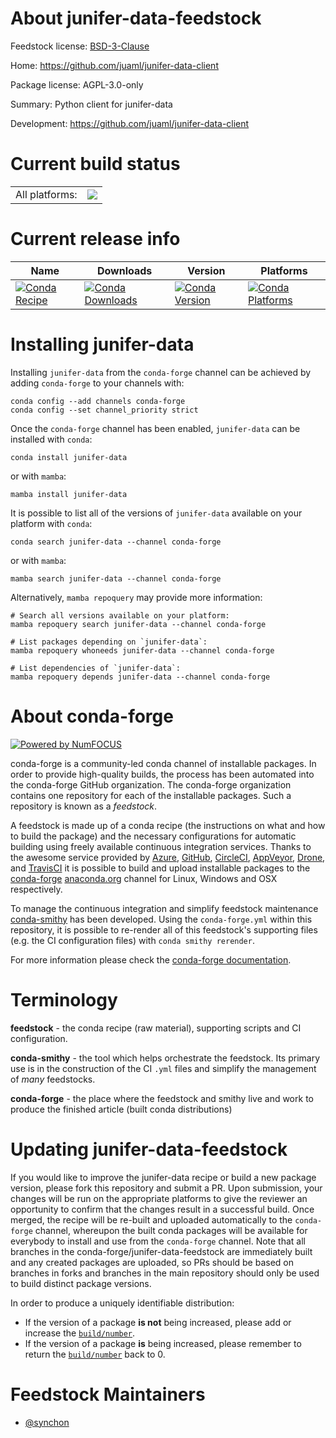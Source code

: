 About junifer-data-feedstock
============================

Feedstock license: [BSD-3-Clause](https://github.com/conda-forge/junifer-data-feedstock/blob/main/LICENSE.txt)

Home: https://github.com/juaml/junifer-data-client

Package license: AGPL-3.0-only

Summary: Python client for junifer-data

Development: https://github.com/juaml/junifer-data-client

Current build status
====================


<table><tr><td>All platforms:</td>
    <td>
      <a href="https://dev.azure.com/conda-forge/feedstock-builds/_build/latest?definitionId=26394&branchName=main">
        <img src="https://dev.azure.com/conda-forge/feedstock-builds/_apis/build/status/junifer-data-feedstock?branchName=main">
      </a>
    </td>
  </tr>
</table>

Current release info
====================

| Name | Downloads | Version | Platforms |
| --- | --- | --- | --- |
| [![Conda Recipe](https://img.shields.io/badge/recipe-junifer--data-green.svg)](https://anaconda.org/conda-forge/junifer-data) | [![Conda Downloads](https://img.shields.io/conda/dn/conda-forge/junifer-data.svg)](https://anaconda.org/conda-forge/junifer-data) | [![Conda Version](https://img.shields.io/conda/vn/conda-forge/junifer-data.svg)](https://anaconda.org/conda-forge/junifer-data) | [![Conda Platforms](https://img.shields.io/conda/pn/conda-forge/junifer-data.svg)](https://anaconda.org/conda-forge/junifer-data) |

Installing junifer-data
=======================

Installing `junifer-data` from the `conda-forge` channel can be achieved by adding `conda-forge` to your channels with:

```
conda config --add channels conda-forge
conda config --set channel_priority strict
```

Once the `conda-forge` channel has been enabled, `junifer-data` can be installed with `conda`:

```
conda install junifer-data
```

or with `mamba`:

```
mamba install junifer-data
```

It is possible to list all of the versions of `junifer-data` available on your platform with `conda`:

```
conda search junifer-data --channel conda-forge
```

or with `mamba`:

```
mamba search junifer-data --channel conda-forge
```

Alternatively, `mamba repoquery` may provide more information:

```
# Search all versions available on your platform:
mamba repoquery search junifer-data --channel conda-forge

# List packages depending on `junifer-data`:
mamba repoquery whoneeds junifer-data --channel conda-forge

# List dependencies of `junifer-data`:
mamba repoquery depends junifer-data --channel conda-forge
```


About conda-forge
=================

[![Powered by
NumFOCUS](https://img.shields.io/badge/powered%20by-NumFOCUS-orange.svg?style=flat&colorA=E1523D&colorB=007D8A)](https://numfocus.org)

conda-forge is a community-led conda channel of installable packages.
In order to provide high-quality builds, the process has been automated into the
conda-forge GitHub organization. The conda-forge organization contains one repository
for each of the installable packages. Such a repository is known as a *feedstock*.

A feedstock is made up of a conda recipe (the instructions on what and how to build
the package) and the necessary configurations for automatic building using freely
available continuous integration services. Thanks to the awesome service provided by
[Azure](https://azure.microsoft.com/en-us/services/devops/), [GitHub](https://github.com/),
[CircleCI](https://circleci.com/), [AppVeyor](https://www.appveyor.com/),
[Drone](https://cloud.drone.io/welcome), and [TravisCI](https://travis-ci.com/)
it is possible to build and upload installable packages to the
[conda-forge](https://anaconda.org/conda-forge) [anaconda.org](https://anaconda.org/)
channel for Linux, Windows and OSX respectively.

To manage the continuous integration and simplify feedstock maintenance
[conda-smithy](https://github.com/conda-forge/conda-smithy) has been developed.
Using the ``conda-forge.yml`` within this repository, it is possible to re-render all of
this feedstock's supporting files (e.g. the CI configuration files) with ``conda smithy rerender``.

For more information please check the [conda-forge documentation](https://conda-forge.org/docs/).

Terminology
===========

**feedstock** - the conda recipe (raw material), supporting scripts and CI configuration.

**conda-smithy** - the tool which helps orchestrate the feedstock.
                   Its primary use is in the construction of the CI ``.yml`` files
                   and simplify the management of *many* feedstocks.

**conda-forge** - the place where the feedstock and smithy live and work to
                  produce the finished article (built conda distributions)


Updating junifer-data-feedstock
===============================

If you would like to improve the junifer-data recipe or build a new
package version, please fork this repository and submit a PR. Upon submission,
your changes will be run on the appropriate platforms to give the reviewer an
opportunity to confirm that the changes result in a successful build. Once
merged, the recipe will be re-built and uploaded automatically to the
`conda-forge` channel, whereupon the built conda packages will be available for
everybody to install and use from the `conda-forge` channel.
Note that all branches in the conda-forge/junifer-data-feedstock are
immediately built and any created packages are uploaded, so PRs should be based
on branches in forks and branches in the main repository should only be used to
build distinct package versions.

In order to produce a uniquely identifiable distribution:
 * If the version of a package **is not** being increased, please add or increase
   the [``build/number``](https://docs.conda.io/projects/conda-build/en/latest/resources/define-metadata.html#build-number-and-string).
 * If the version of a package **is** being increased, please remember to return
   the [``build/number``](https://docs.conda.io/projects/conda-build/en/latest/resources/define-metadata.html#build-number-and-string)
   back to 0.

Feedstock Maintainers
=====================

* [@synchon](https://github.com/synchon/)

